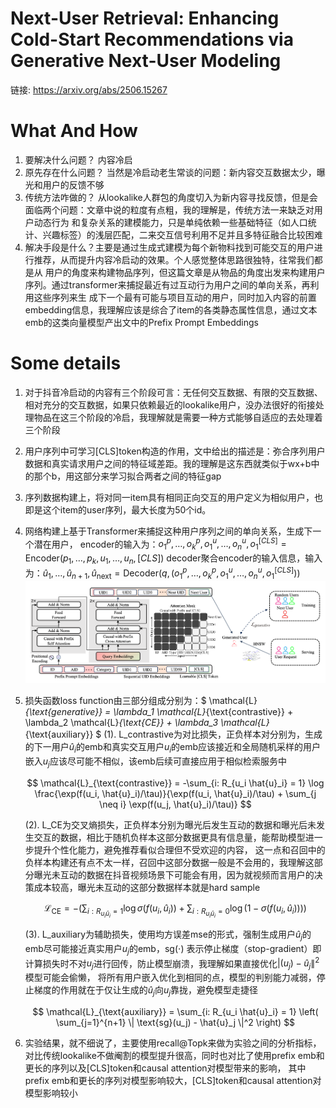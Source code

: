 # Next-User Retrieval: Enhancing Cold-Start Recommendations via Generative Next-User Modeling

链接: https://arxiv.org/abs/2506.15267

# What And How

1. 要解决什么问题？ 内容冷启
2. 原先存在什么问题？ 当然是冷启动老生常谈的问题：新内容交互数据太少，曝光和用户的反馈不够
3. 传统方法咋做的？ 从lookalike人群包的角度切入为新内容寻找反馈，但是会面临两个问题：文章中说的粒度有点粗，我的理解是，传统方法一来缺乏对用户动态行为
   和复杂关系的建模能力，只是单纯依赖一些基础特征（如人口统计、兴趣标签）的浅层匹配，二来交互信号利用不足并且多特征融合比较困难
4. 解决手段是什么？主要是通过生成式建模为每个新物料找到可能交互的用户进行推荐，从而提升内容冷启动的效果。个人感觉整体思路很独特，往常我们都是从
   用户的角度来构建物品序列，但这篇文章是从物品的角度出发来构建用户序列。通过transformer来捕捉最近有过互动行为用户之间的单向关系，再利用这些序列来生
   成下一个最有可能与项目互动的用户，同时加入内容的前置embedding信息，我理解应该是综合了item的各类静态属性信息，通过文本emb的这类向量模型产出文中的Prefix Prompt Embeddings

# Some details

1. 对于抖音冷启动的内容有三个阶段可言：无任何交互数据、有限的交互数据、相对充分的交互数据，如果只依赖最近的lookalike用户，没办法很好的衔接处理物品在这三个阶段的冷启，我理解就是需要一种方式能够自适应的去处理着三个阶段
2. 用户序列中可学习[CLS]token构造的作用，文中给出的描述是：弥合序列用户数据和真实请求用户之间的特征域差距。我的理解是这东西就类似于wx+b中的那个b，用这部分来学习拟合两者之间的特征gap
3. 序列数据构建上，将对同一item具有相同正向交互的用户定义为相似用户，也即是这个item的user序列，最大长度为50个id。
4. 网络构建上基于Transformer来捕捉这种用户序列之间的单向关系，生成下一个潜在用户，
   encoder的输入为：$o_1^p, \ldots, o_k^p, o_1^u, \ldots, o_n^u, o_1^{[CLS]} = \text{Encoder}\left(p_1, \ldots, p_k, u_1, \ldots, u_n, [CLS]\right)$
   decoder聚合encoder的输入信息，输入为：$\hat{u}_1, \ldots, \hat{u}_{n+1}, \hat{u}_{\text{next}} = \text{Decoder}\left(q, (o_1^p, \ldots, o_k^p, o_1^u, \ldots, o_n^u, o_1^{[CLS]})\right)$
![img.png](../pic/img.png)  

5. 损失函数loss function由三部分组成分别为：$ \mathcal{L}_{\text{generative}} = \lambda_1 \mathcal{L}_{\text{contrastive}} + \lambda_2 \mathcal{L}_{\text{CE}} + \lambda_3 \mathcal{L}_{\text{auxiliary}} $
   (1). L_contrastive为对比损失，正负样本对分别为，生成的下一用户$\hat{u}_i$的emb和真实交互用户$u_i$的emb应该接近和全局随机采样的用户嵌入$u_j$应该尽可能不相似，该emb后续可直接应用于相似检索服务中

   $$
   \mathcal{L}_{\text{contrastive}} = -\sum_{i: R_{u_i \hat{u}_i} = 1} \log \frac{\exp(f(u_i, \hat{u}_i)/\tau)}{\exp(f(u_i, \hat{u}_i)/\tau) + \sum_{j \neq i} \exp(f(u_j, \hat{u}_i)/\tau)}
   $$

   (2). L_CE为交叉熵损失，正负样本分别为曝光后发生互动的数据和曝光后未发生交互的数据，相比于随机负样本这部分数据更具有信息量，能帮助模型进一步提升个性化能力，避免推荐看似合理但不受欢迎的内容，
   这一点和召回中的负样本构建还有点不太一样，召回中这部分数据一般是不会用的，我理解这部分曝光未互动的数据在抖音视频场景下可能会有用，因为就视频而言用户的决策成本较高，曝光未互动的这部分数据样本就是hard sample

   $$
   \mathcal{L}_{\text{CE}} = -\left(\sum_{i: R_{u_i \hat{u}_i} = 1} \log \sigma(f(u_i, \hat{u}_i)) + \sum_{i: R_{u_i \hat{u}_i} = 0} \log(1 - \sigma(f(u_i, \hat{u}_i)))\right)
   $$

   (3). L_auxiliary为辅助损失，使用均方误差mse的形式，强制生成用户$\hat{u}_j$的emb尽可能接近真实用户$u_j$的emb，sg(⋅) 表示停止梯度（stop-gradient）即计算损失时不对$u_j$进行回传，防止模型崩溃，我理解如果直接优化$|(u_j) - \hat{u}_j \|^2$模型可能会偷懒，
   将所有用户嵌入优化到相同的点，模型的判别能力减弱，停止梯度的作用就在于仅让生成的$\hat{u}_j$向$u_j$靠拢，避免模型走捷径

   $$
   \mathcal{L}_{\text{auxiliary}} = \sum_{i: R_{u_i \hat{u}_i} = 1} \left( \sum_{j=1}^{n+1} \| \text{sg}(u_j) - \hat{u}_j \|^2 \right)
   $$  
6. 实验结果，就不细说了，主要使用recall@Topk来做为实验之间的分析指标，对比传统lookalike不做阉割的模型提升很高，同时也对比了使用prefix emb和更长的序列以及[CLS]token和causal attention对模型带来的影响，
   其中prefix emb和更长的序列对模型影响较大，[CLS]token和causal attention对模型影响较小
